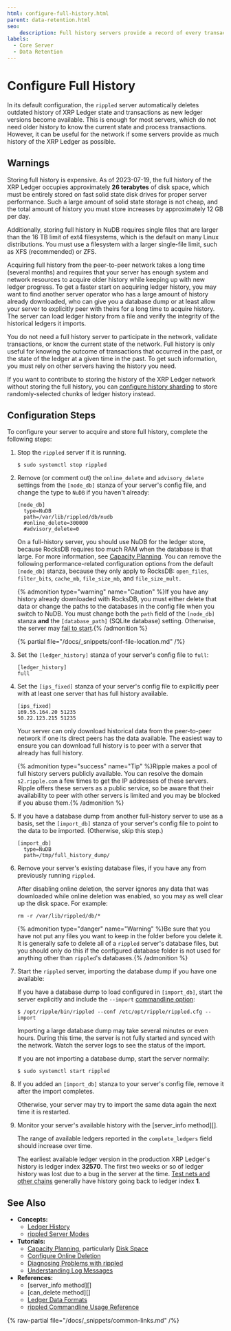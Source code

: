 ```yaml
---
html: configure-full-history.html
parent: data-retention.html
seo:
    description: Full history servers provide a record of every transaction ever to occur in the XRP Ledger, although they are expensive to run.
labels:
  - Core Server
  - Data Retention
---
```

# Configure Full History

In its default configuration, the `rippled` server automatically deletes outdated history of XRP Ledger state and transactions as new ledger versions become available. This is enough for most servers, which do not need older history to know the current state and process transactions. However, it can be useful for the network if some servers provide as much history of the XRP Ledger as possible.

## Warnings

Storing full history is expensive. As of 2023-07-19, the full history of the XRP Ledger occupies approximately **26 terabytes** of disk space, which must be entirely stored on fast solid state disk drives for proper server performance. Such a large amount of solid state storage is not cheap, and the total amount of history you must store increases by approximately 12 GB per day.

Additionally, storing full history in NuDB requires single files that are larger than the 16 TB limit of ext4 filesystems, which is the default on many Linux distributions. You must use a filesystem with a larger single-file limit, such as XFS (recommended) or ZFS.

Acquiring full history from the peer-to-peer network takes a long time (several months) and requires that your server has enough system and network resources to acquire older history while keeping up with new ledger progress. To get a faster start on acquiring ledger history, you may want to find another server operator who has a large amount of history already downloaded, who can give you a database dump or at least allow your server to explicitly peer with theirs for a long time to acquire history. The server can load ledger history from a file and verify the integrity of the historical ledgers it imports.

You do not need a full history server to participate in the network, validate transactions, or know the current state of the network. Full history is only useful for knowing the outcome of transactions that occurred in the past, or the state of the ledger at a given time in the past. To get such information, you must rely on other servers having the history you need.

If you want to contribute to storing the history of the XRP Ledger network without storing the full history, you can [configure history sharding](configure-history-sharding.md) to store randomly-selected chunks of ledger history instead.

## Configuration Steps

To configure your server to acquire and store full history, complete the following steps:

1. Stop the `rippled` server if it is running.

    ```
    $ sudo systemctl stop rippled
    ```

0. Remove (or comment out) the `online_delete` and `advisory_delete` settings from the `[node_db]` stanza of your server's config file, and change the type to `NuDB` if you haven't already:

    ```
    [node_db]
      type=NuDB
      path=/var/lib/rippled/db/nudb
      #online_delete=300000
      #advisory_delete=0
    ```

    On a full-history server, you should use NuDB for the ledger store, because RocksDB requires too much RAM when the database is that large. For more information, see [Capacity Planning](../../installation/capacity-planning.md). You can remove the following performance-related configuration options from the default `[node_db]` stanza, because they only apply to RocksDB: `open_files`, `filter_bits`, `cache_mb`, `file_size_mb`, and `file_size_mult.`

    {% admonition type="warning" name="Caution" %}If you have any history already downloaded with RocksDB, you must either delete that data or change the paths to the databases in the config file when you switch to NuDB. You must change both the `path` field of the `[node_db]` stanza **and** the `[database_path]` (SQLite database) setting. Otherwise, the server may [fail to start](../../troubleshooting/server-wont-start.md#state-db-error).{% /admonition %}

    {% partial file="/docs/_snippets/conf-file-location.md" /%}

0. Set the `[ledger_history]` stanza of your server's config file to `full`:

    ```
    [ledger_history]
    full
    ```

0. Set the `[ips_fixed]` stanza of your server's config file to explicitly peer with at least one server that has full history available.

    ```
    [ips_fixed]
    169.55.164.20 51235
    50.22.123.215 51235
    ```

    Your server can only download historical data from the peer-to-peer network if one its direct peers has the data available. The easiest way to ensure you can download full history is to peer with a server that already has full history.

    {% admonition type="success" name="Tip" %}Ripple makes a pool of full history servers publicly available. You can resolve the domain `s2.ripple.com` a few times to get the IP addresses of these servers. Ripple offers these servers as a public service, so be aware that their availability to peer with other servers is limited and you may be blocked if you abuse them.{% /admonition %}

0. If you have a database dump from another full-history server to use as a basis, set the `[import_db]` stanza of your server's config file to point to the data to be imported. (Otherwise, skip this step.)

    ```
    [import_db]
      type=NuDB
      path=/tmp/full_history_dump/
    ```

0. Remove your server's existing database files, if you have any from previously running `rippled`.

    After disabling online deletion, the server ignores any data that was downloaded while online deletion was enabled, so you may as well clear up the disk space. For example:

    ```
    rm -r /var/lib/rippled/db/*
    ```

    {% admonition type="danger" name="Warning" %}Be sure that you have not put any files you want to keep in the folder before you delete it. It is generally safe to delete all of a `rippled` server's database files, but you should only do this if the configured database folder is not used for anything other than `rippled`'s databases.{% /admonition %}

0. Start the `rippled` server, importing the database dump if you have one available:

    If you have a database dump to load configured in `[import_db]`, start the server explicitly and include the `--import` [commandline option](../../commandline-usage.md#daemon-mode-options):

    ```
    $ /opt/ripple/bin/rippled --conf /etc/opt/ripple/rippled.cfg --import
    ```

    Importing a large database dump may take several minutes or even hours. During this time, the server is not fully started and synced with the network. Watch the server logs to see the status of the import.

    If you are not importing a database dump, start the server normally:

    ```
    $ sudo systemctl start rippled
    ```

0. If you added an `[import_db]` stanza to your server's config file, remove it after the import completes.

    Otherwise, your server may try to import the same data again the next time it is restarted.

0. Monitor your server's available history with the [server_info method][].

    The range of available ledgers reported in the `complete_ledgers` field should increase over time.

    The earliest available ledger version in the production XRP Ledger's history is ledger index **32570**. The first two weeks or so of ledger history was lost due to a bug in the server at the time. [Test nets and other chains](../../../concepts/networks-and-servers/parallel-networks.md) generally have history going back to ledger index **1**.

## See Also

- **Concepts:**
    - [Ledger History](../../../concepts/networks-and-servers/ledger-history.md)
    - [rippled Server Modes](../../../concepts/networks-and-servers/rippled-server-modes.md)
- **Tutorials:**
    - [Capacity Planning](../../installation/capacity-planning.md), particularly [Disk Space](../../installation/capacity-planning.md#disk-space)
    - [Configure Online Deletion](configure-online-deletion.md)
    - [Diagnosing Problems with rippled](../../troubleshooting/diagnosing-problems.md)
    - [Understanding Log Messages](../../troubleshooting/understanding-log-messages.md)
- **References:**
    - [server_info method][]
    - [can_delete method][]
    - [Ledger Data Formats](../../../references/protocol/ledger-data/index.md)
    - [rippled Commandline Usage Reference](../../commandline-usage.md)

{% raw-partial file="/docs/_snippets/common-links.md" /%}
